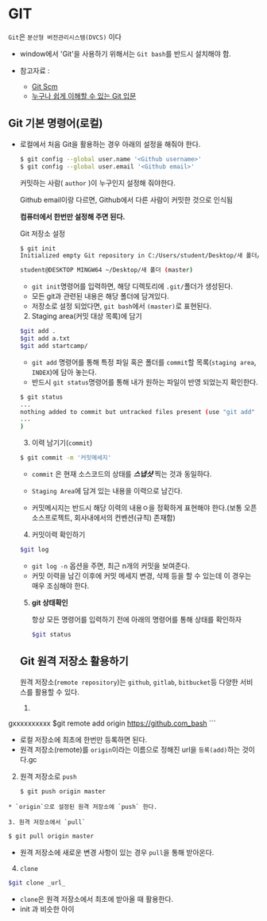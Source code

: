 # GIT

`Git`은 `분산형 버전관리시스템(DVCS)` 이다

* window에서 'Git'을 사용하기 위해서는 `Git bash`를 반드시 설치해야 함.

* 참고자료 : 
  * [Git Scm](https://git-scm.com)
  * [누구나 쉽게 이해할 수 있는 Git 입문](https://backlog.com/git-tutorial/kr/)



## Git 기본 명령어(로컬)

* 로컬에서 처음 Git을 활용하는 경우 아래의 설정을 해줘야 한다.

  ``` bash
  $ git config --global user.name '<Github username>'
  $ git config --global user.email '<Github email>'
  ```

  커밋하는 사람( `author` )이 누구인지 설정해 줘야한다.

  Github email이랑 다르면, Github에서 다른 사람이 커밋한 것으로 인식됨

  **컴퓨터에서 한번만 설정해 주면 된다.**

  

  Git 저장소 설정

  ``` bash
  $ git init
  Initialized empty Git repository in C:/Users/student/Desktop/새 폴더/.git/
  
  student@DESKTOP MINGW64 ~/Desktop/새 폴더 (master)
  
  ```

  

  * `git init`명령어를 입력하면, 해당 디렉토리에 `.git/`폴더가 생성된다.
  * 모든 git과 관련된 내용은 해당 폴더에 담겨있다.
  * 저장소로 설정 되었다면, `git bash`에서 `(master)`로 표현된다.

  2. Staging area(커밋 대상 목록)에 담기

  ```bash
  $git add .
  $git add a.txt
  $git add startcamp/
  ```

  * `git add` 명령어를 통해 특정 파일 혹은 폴더를 `commit`할 목록(`staging area`, `INDEX`)에 담아 놓는다.
  * 반드시 `git status`명령어를 통해 내가 원하는 파일이 반영 되었는지 확인한다.

  ```bash
  $ git status
  ...
  nothing added to commit but untracked files present (use "git add" to track) / Changes to be commited:(
  ...
  )
  ```

  

  3. 이력 남기기(`commit`)

  ```bash
  $ git commit -m '커밋메세지'
  ```

  * `commit` 은 현재 소스코드의 상태를 ***스냅샷*** 찍는 것과 동일하다.

  * `Staging Area`에 담겨 있는 내용을 이력으로 남긴다.

  * 커밋메시지는 반드시 해당 이력의 내용ㅇ을 정확하게 표현해야 한다.(보통 오픈소스프로젝트, 회사내에서의 컨벤션(규칙) 존재함)

    

  4. 커밋이력 확인하기

  ``` bash
  $git log
  
  
  ```

  * `git log -n` 옵션을 주면, 최근 n개의 커밋을 보여준다.
  * 커밋 이력을 남긴 이후에 커밋 메세지 변경, 삭제 등을 할 수 있는데 이 경우는 매우 조심해야 한다.

  

  5. **git 상태확인**

     항상 모든 명령어를 입력하기 전에 아래의 명령어를 통해 상태를 확인하자

     ```bash
     $git status
     ```

  

  

  ## Git 원격 저장소  활용하기

  원격 저장소(`remote repository`)는 `github`, `gitlab`, `bitbucket`등 다양한 서비스를 활용할 수 있다.

  1. ```bash
gxxxxxxxxxx $git remote add origin https://github.com_bash
     ```
  
  * 로컬 저장소에 최초에 한번만 등록하면 된다.
  * 원격 저장소(remote)를 `origin`이라는 이름으로 정해진 url을 `등록(add)`하는 것이다.gc
  
  2. 원격 저장소로 `push`
  
     ```bash
     $ git push origin master
	   ```
  
    * `origin`으로 설정된 원격 저장소에 `push` 한다.
  
	3. 원격 저장소에서 `pull`
  
  ```bash
  $ git pull origin master
  ```
  
  * 원격 저장소에 새로운 변경 사항이 있는 경우 `pull`을 통해 받아온다.
  
  4. `clone`
  
  ```bash
  $git clone _url_
  ```
  
  * `clone`은 원격 저장소에서 최초에 받아올 때 활용한다.
  * init 과 비슷한 아이
  
  
